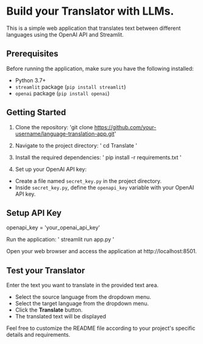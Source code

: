 # Build your Translator with LLMs.

This is a simple web application that translates text between different languages using the OpenAI API and Streamlit.

## Prerequisites

Before running the application, make sure you have the following installed:

- Python 3.7+
- `streamlit` package (`pip install streamlit`)
- `openai` package (`pip install openai`)

## Getting Started

1. Clone the repository: 'git clone https://github.com/your-username/language-translation-app.git'

2. Navigate to the project directory: ' cd Translate '

3. Install the required dependencies: ' pip install -r requirements.txt '

4. Set up your OpenAI API key:

- Create a file named `secret_key.py` in the project directory.
- Inside `secret_key.py`, define the `openapi_key` variable with your OpenAI API key.

## Setup API Key

openapi_key = 'your_openai_api_key'

Run the application: ' streamlit run app.py '

Open your web browser and access the application at http://localhost:8501.

## Test your Translator 

Enter the text you want to translate in the provided text area.

- Select the source language from the dropdown menu.
- Select the target language from the dropdown menu.
- Click the **Translate** button.
- The translated text will be displayed



Feel free to customize the README file according to your project's specific details and requirements.






